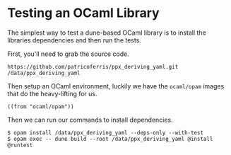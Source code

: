 # Testing an OCaml Library

The simplest way to test a dune-based OCaml library is to install the libraries
dependencies and then run the tests.  

First, you'll need to grab the source code. 

```shark-import
https://github.com/patricoferris/ppx_deriving_yaml.git /data/ppx_deriving_yaml
```

Then setup an OCaml environment, luckily we have the `ocaml/opam` images that do the
heavy-lifting for us.

```shark-build:ocaml-env
((from "ocaml/opam"))
```

Then we can run our commands to install dependencies.

<!-- TODO: Support package manager "outputs" -->

```shark-run:ocaml-env
$ opam install /data/ppx_deriving_yaml --deps-only --with-test
$ opam exec -- dune build --root /data/ppx_deriving_yaml @install @runtest
```

